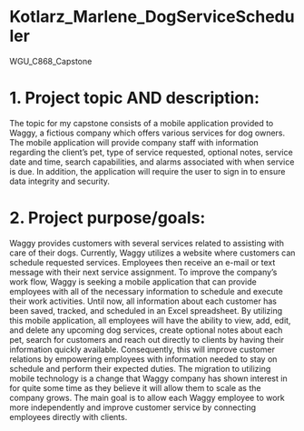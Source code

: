 # Kotlarz_Marlene_DogServiceScheduler
 WGU_C868_Capstone


# 1.	Project topic AND description: 
The topic for my capstone consists of a mobile application provided to Waggy, a fictious company which offers various services for dog owners. The mobile application will provide company staff with information regarding the client’s pet, type of service requested, optional notes, service date and time, search capabilities, and alarms associated with when service is due. In addition, the application will require the user to sign in to ensure data integrity and security.

# 2.	Project purpose/goals:
Waggy provides customers with several services related to assisting with care of their dogs. Currently, Waggy utilizes a website where customers can schedule requested services. Employees then receive an e-mail or text message with their next service assignment. To improve the company’s work flow, Waggy is seeking a mobile application that can provide employees with all of the necessary information to schedule and execute their work activities. Until now, all information about each customer has been saved, tracked, and scheduled in an Excel spreadsheet. By utilizing this mobile application, all employees will have the ability to view, add, edit, and delete any upcoming dog services, create optional notes about each pet, search for customers and reach out directly to clients by having their information quickly available. Consequently, this will improve customer relations by empowering employees with information needed to stay on schedule and perform their expected duties. The migration to utilizing mobile technology is a change that Waggy company has shown interest in for quite some time as they believe it will allow them to scale as the company grows. The main goal is to allow each Waggy employee to work more independently and improve customer service by connecting employees directly with clients.

